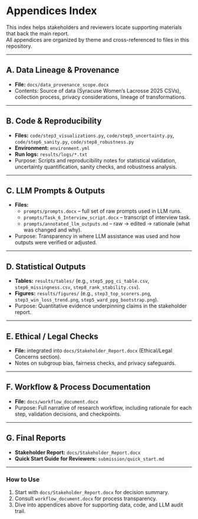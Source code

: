 # Appendices Index

This index helps stakeholders and reviewers locate supporting materials that back the main report.  
All appendices are organized by theme and cross-referenced to files in this repository.

---

## A. Data Lineage & Provenance
- **File:** `docs/data_provenance_scope.docx`  
- Contents: Source of data (Syracuse Women’s Lacrosse 2025 CSVs), collection process, privacy considerations, lineage of transformations.

---

## B. Code & Reproducibility
- **Files:** `code/step3_visualizations.py`, `code/step5_uncertainty.py`, `code/step6_sanity.py`, `code/step8_robustness.py`  
- **Environment:** `environment.yml`  
- **Run logs:** `results/logs/*.txt`  
- Purpose: Scripts and reproducibility notes for statistical validation, uncertainty quantification, sanity checks, and robustness analysis.

---

## C. LLM Prompts & Outputs
- **Files:**  
  - `prompts/prompts.docx` – full set of raw prompts used in LLM runs.  
  - `prompts/Task_6_Interview_script.docx` – transcript of interview task.  
  - `prompts/annotated_llm_outputs.md` – raw → edited → rationale (what was changed and why).  
- Purpose: Transparency in where LLM assistance was used and how outputs were verified or adjusted.

---

## D. Statistical Outputs
- **Tables:** `results/tables/` (e.g., `step5_ppg_ci_table.csv`, `step6_missingness.csv`, `step8_rank_stability.csv`).  
- **Figures:** `results/figures/` (e.g., `step3_top_scorers.png`, `step3_win_loss_trend.png`, `step5_ward_ppg_bootstrap.png`).  
- Purpose: Quantitative evidence underpinning claims in the stakeholder report.

---

## E. Ethical / Legal Checks
- **File:** integrated into `docs/Stakeholder_Report.docx` (Ethical/Legal Concerns section).  
- Notes on subgroup bias, fairness checks, and privacy safeguards.

---

## F. Workflow & Process Documentation
- **File:** `docs/workflow_document.docx`  
- Purpose: Full narrative of research workflow, including rationale for each step, validation decisions, and checkpoints.

---

## G. Final Reports
- **Stakeholder Report:** `docs/Stakeholder_Report.docx`  
- **Quick Start Guide for Reviewers:** `submission/quick_start.md`  

---

### How to Use
1. Start with `docs/Stakeholder_Report.docx` for decision summary.  
2. Consult `workflow_document.docx` for process transparency.  
3. Dive into appendices above for supporting data, code, and LLM audit trail.
